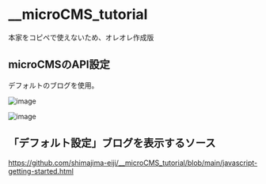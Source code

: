 # __microCMS_tutorial
本家をコピペで使えないため、オレオレ作成版

## microCMSのAPI設定
デフォルトのブログを使用。

![image](https://user-images.githubusercontent.com/15845907/192785295-742cb1a2-5fe7-4f7a-89c4-5a608d277f40.png)

![image](https://user-images.githubusercontent.com/15845907/192785150-529f2ed2-9091-4b13-a56d-195e7fcb5647.png)

## 「デフォルト設定」ブログを表示するソース
https://github.com/shimajima-eiji/__microCMS_tutorial/blob/main/javascript-getting-started.html
